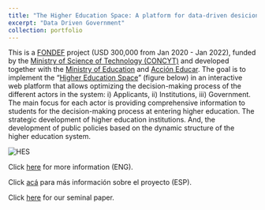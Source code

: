 ```yaml
---
title: "The Higher Education Space: A platform for data-driven desicion-making"
excerpt: "Data Driven Government"
collection: portfolio
---
```




This is a <a href="https://www.conicyt.cl/fondef/2019/01/08/concurso-idea-id-2019/#tab-02" target="_blank">FONDEF</a> project (USD 300,000 from Jan 2020 - Jan 2022), funded by the <a href="https://www.conicyt.cl/" target="_blank">Ministry of Science of Technology (CONCYT)</a> and developed together with the <a href="https://educacionsuperior.mineduc.cl/" target="_blank">Ministry of Education</a> and <a href="https://accioneducar.cl/" target="_blank">Acción Educar</a>. The goal is to implement the “<a href="https://www.researchgate.net/publication/328134023_The_Higher_Education_Space_Connecting_Degree_Programs_from_Individuals'_Choices" target="_blank">Higher Education Space</a>” (figure below) in an interactive web platform that allows optimizing the decision-making process of the different actors in the system: i) Applicants, ii) Institutions, iii) Government. The main focus for each actor is providing comprehensive information to students for the decision-making process at entering higher education. The strategic development of higher education institutions. And, the development of public policies based on the dynamic structure of the higher education system.

<img src="https://crcandia.github.io/crcandiav/files/hes.png" alt="HES">

Click <a href="https://complejidadsocial.udd.cl/2019/news/cics-udd-is-awarded-a-fondef-to-develop-a-platform-that-allows-a-better-decision-in-higher-education/" target="_blank">here</a> for more information (ENG). 

Click <a href="https://dccs.udd.cl/2019/08/28/cics-udd-se-adjudica-fondef-para-desarrollar-plataforma-que-permita-una-mejor-decision-en-la-educacion-superior/" target="_blank">acá</a> para más información sobre el proyecto (ESP). 

Click <a href="https://www.researchgate.net/publication/328134023_The_Higher_Education_Space_Connecting_Degree_Programs_from_Individuals'_Choices" target="_blank">here</a> for our seminal paper.
